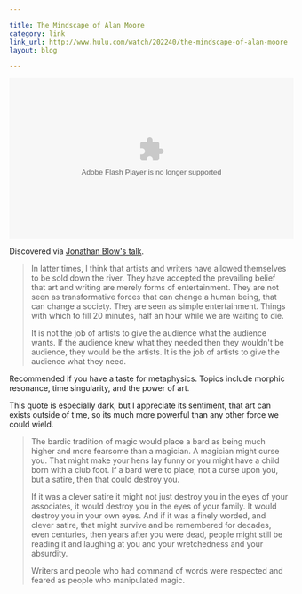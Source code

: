 ```yaml
---

title: The Mindscape of Alan Moore
category: link
link_url: http://www.hulu.com/watch/202240/the-mindscape-of-alan-moore
layout: blog

---
```


<object width="512" height="288"><param name="movie" value="http://www.hulu.com/embed/T5YssyJeGK-YNAmKRCzmKg"></param><param name="allowFullScreen" value="true"></param><embed src="http://www.hulu.com/embed/T5YssyJeGK-YNAmKRCzmKg" type="application/x-shockwave-flash"  width="512" height="288" allowFullScreen="true"> </embed></object>

Discovered via [Jonathan Blow's talk](/2011/games-human-condition).

> In latter times, I think that artists and writers have allowed themselves to be sold down the river. They have accepted the prevailing belief that art and writing are merely forms of entertainment. They are not seen as transformative forces that can change a human being, that can change a society. They are seen as simple entertainment. Things with which to fill 20 minutes, half an hour while we are waiting to die.
>
> It is not the job of artists to give the audience what the audience wants. If the audience knew what they needed then they wouldn't be audience, they would be the artists. It is the job of artists to give the audience what they need.

Recommended if you have a taste for metaphysics. Topics include morphic resonance, time singularity, and the power of art.

This quote is especially dark, but I appreciate its sentiment, that art can exists outside of time, so its much more powerful than any other force we could wield.

> The bardic tradition of magic would place a bard as being much higher and more fearsome than a magician. A magician might curse you. That might make your hens lay funny or you might have a child born with a club foot. If a bard were to place, not a curse upon you, but a satire, then that could destroy you.
>
> If it was a clever satire it might not just destroy you in the eyes of your associates, it would destroy you in the eyes of your family. It would destroy you in your own eyes. And if it was a finely worded, and clever satire, that might survive and be remembered for decades, even centuries, then years after you were dead, people might still be reading it and laughing at you and your wretchedness and your absurdity.
>
> Writers and people who had command of words were respected and feared as people who manipulated magic.

